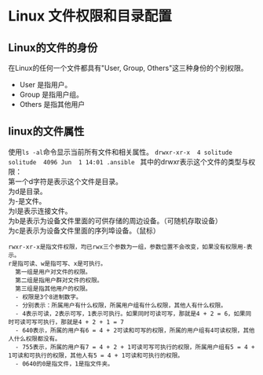 # Linux 文件权限和目录配置
 
Linux的文件的身份    
-----------------
  在Linux的任何一个文件都具有"User, Group, Others"这三种身份的个别权限。     
  - User 是指用户。    
  - Group 是指用户组。    
  - Others 是指其他用户      

linux的文件属性    
-----------------
  使用`ls -al`命令显示当前所有文件和相关属性。
  `drwxr-xr-x  4 solitude solitude  4096 Jun  1 14:01 .ansible `
  其中的drwxr表示这个文件的类型与权限：    
    第一个d字符是表示这个文件是目录。    
      为d是目录。    
      为-是文件。    
      为l是表示连接文件。    
      为b是表示为设备文件里面的可供存储的周边设备。（可随机存取设备）    
      为c是表示为设备文件里面的序列埠设备。（鼠标）     
    
    rwxr-xr-x是指文件权限，均已rwx三个参数为一组，参数位置不会改变，如果没有权限用-表示。    
    r是指可读、w是指可写、x是可执行。    
      第一组是用户对文件的权限。     
      第二组是指用户群对文件的权限。    
      第三组是指其他用户的权限。     
      - 权限是3个8进制数字。    
      - 分别表示：所属用户有什么权限，所属用户组有什么权限，其他人有什么权限。    
      - 4表示可读，2表示可写，1表示可执行。如果同时可读可写，那就是4 + 2 = 6，如果同时可读可写可执行，那就是4 + 2 + 1 = 7    
      - 640表示，所属的用户有6 = 4 + 2可读和可写的权限，所属的用户组有4可读权限，其他人什么权限都没有。    
      - 755表示，所属的用户有7 = 4 + 2 + 1可读可写可执行的权限，所属用户组有5 = 4 + 1可读和可执行的权限，其他人有5 = 4 + 1可读和可执行的权限。    
      - 0640的0是指文件，1是指文件夹。    
      

    